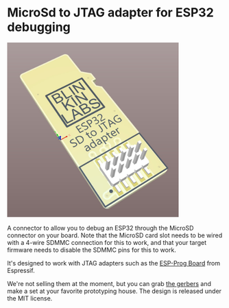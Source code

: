 # MicroSd to JTAG adapter for ESP32 debugging

<img src="https://raw.githubusercontent.com/Blinkinlabs/esp_sd_debug_adapter/master/releases/2020-06-17_ESP_SD_DEBUG_ADAPTER_RevA_render.jpg" width="400">

A connector to allow you to debug an ESP32 through the MicroSD connector on your board. Note that the MicroSD card slot needs to be wired with a 4-wire SDMMC connection for this to work, and that your target firmware needs to disable the SDMMC pins for this to work.

It's designed to work with JTAG adapters such as the [ESP-Prog Board](https://github.com/espressif/esp-iot-solution/blob/master/documents/evaluation_boards/ESP-Prog_guide_en.md) from Espressif.

We're not selling them at the moment, but you can grab [the gerbers](https://github.com/Blinkinlabs/esp_sd_debug_adapter/blob/master/releases/2020-06-17_ESP_SD_DEBUG_ADAPTER_RevA%20Gerber.zip?raw=true) and make a set at your favorite prototyping house. The design is released under the MIT license.

